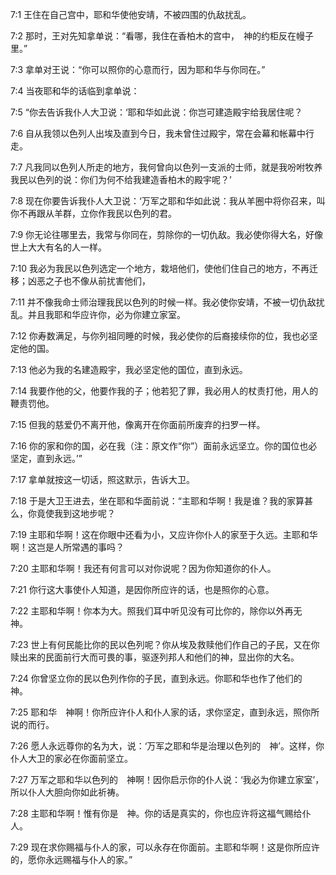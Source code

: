 <a id="1"></a>7:1  王住在自己宫中，耶和华使他安靖，不被四围的仇敌扰乱。  

<a id="2"></a>7:2  那时，王对先知拿单说：“看哪，我住在香柏木的宫中，　神的约柜反在幔子里。”  

<a id="3"></a>7:3  拿单对王说：“你可以照你的心意而行，因为耶和华与你同在。”  

<a id="4"></a>7:4  当夜耶和华的话临到拿单说：  

<a id="5"></a>7:5  “你去告诉我仆人大卫说：‘耶和华如此说：你岂可建造殿宇给我居住呢？  

<a id="6"></a>7:6  自从我领以色列人出埃及直到今日，我未曾住过殿宇，常在会幕和帐幕中行走。  

<a id="7"></a>7:7  凡我同以色列人所走的地方，我何曾向以色列一支派的士师，就是我吩咐牧养我民以色列的说：你们为何不给我建造香柏木的殿宇呢？’  

<a id="8"></a>7:8  现在你要告诉我仆人大卫说：‘万军之耶和华如此说：我从羊圈中将你召来，叫你不再跟从羊群，立你作我民以色列的君。  

<a id="9"></a>7:9  你无论往哪里去，我常与你同在，剪除你的一切仇敌。我必使你得大名，好像世上大大有名的人一样。  

<a id="10"></a>7:10  我必为我民以色列选定一个地方，栽培他们，使他们住自己的地方，不再迁移；凶恶之子也不像从前扰害他们，  

<a id="11"></a>7:11  并不像我命士师治理我民以色列的时候一样。我必使你安靖，不被一切仇敌扰乱。并且我耶和华应许你，必为你建立家室。  

<a id="12"></a>7:12  你寿数满足，与你列祖同睡的时候，我必使你的后裔接续你的位，我也必坚定他的国。  

<a id="13"></a>7:13  他必为我的名建造殿宇，我必坚定他的国位，直到永远。  

<a id="14"></a>7:14  我要作他的父，他要作我的子；他若犯了罪，我必用人的杖责打他，用人的鞭责罚他。  

<a id="15"></a>7:15  但我的慈爱仍不离开他，像离开在你面前所废弃的扫罗一样。  

<a id="16"></a>7:16  你的家和你的国，必在我（注：原文作“你”）面前永远坚立。你的国位也必坚定，直到永远。’”  

<a id="17"></a>7:17  拿单就按这一切话，照这默示，告诉大卫。  

<a id="18"></a>7:18  于是大卫王进去，坐在耶和华面前说：“主耶和华啊！我是谁？我的家算甚么，你竟使我到这地步呢？  

<a id="19"></a>7:19  主耶和华啊！这在你眼中还看为小，又应许你仆人的家至于久远。主耶和华啊！这岂是人所常遇的事吗？  

<a id="20"></a>7:20  主耶和华啊！我还有何言可以对你说呢？因为你知道你的仆人。  

<a id="21"></a>7:21  你行这大事使仆人知道，是因你所应许的话，也是照你的心意。  

<a id="22"></a>7:22  主耶和华啊！你本为大。照我们耳中听见没有可比你的，除你以外再无　神。  

<a id="23"></a>7:23  世上有何民能比你的民以色列呢？你从埃及救赎他们作自己的子民，又在你赎出来的民面前行大而可畏的事，驱逐列邦人和他们的神，显出你的大名。  

<a id="24"></a>7:24  你曾坚立你的民以色列作你的子民，直到永远。你耶和华也作了他们的　神。  

<a id="25"></a>7:25  耶和华　神啊！你所应许仆人和仆人家的话，求你坚定，直到永远，照你所说的而行。  

<a id="26"></a>7:26  愿人永远尊你的名为大，说：‘万军之耶和华是治理以色列的　神’。这样，你仆人大卫的家必在你面前坚立。  

<a id="27"></a>7:27  万军之耶和华以色列的　神啊！因你启示你的仆人说：‘我必为你建立家室’，所以仆人大胆向你如此祈祷。  

<a id="28"></a>7:28  主耶和华啊！惟有你是　神。你的话是真实的，你也应许将这福气赐给仆人。  

<a id="29"></a>7:29  现在求你赐福与仆人的家，可以永存在你面前。主耶和华啊！这是你所应许的，愿你永远赐福与仆人的家。”  
